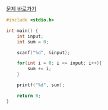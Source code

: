 [문제 바로가기](https://boj.kr/8393)

```c
#include <stdio.h>

int main() {
    int input;
    int sum = 0;

    scanf("%d", &input);

    for(int i = 0; i <= input; i++){
        sum += i;
    }

    printf("%d", sum);

    return 0;
}
```